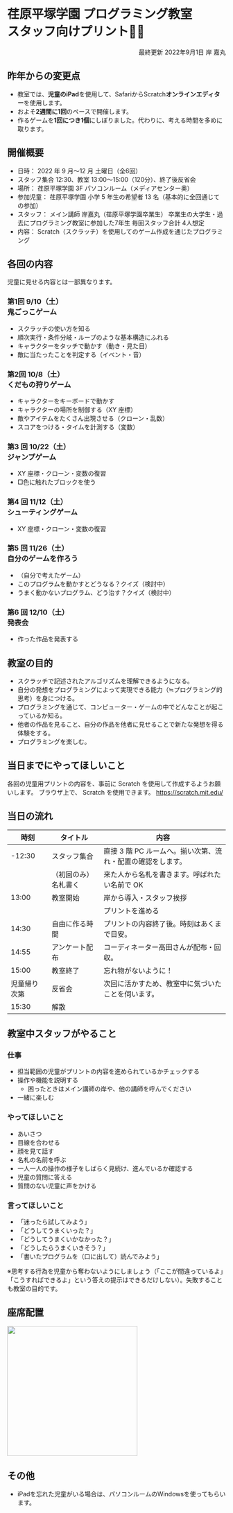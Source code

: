 # 荏原平塚学園 プログラミング教室<br>スタッフ向けプリント👨‍🏫
<div style="text-align: right;">
最終更新 2022年9月1日 岸 嘉丸
</div>

<div class="work">

## 昨年からの変更点

- 教室では、**児童のiPad**を使用して、SafariからScratch**オンラインエディター**を使用します。
- およそ**2週間に1回**のペースで開催します。
- 作るゲームを**1回につき1個**にしぼりました。代わりに、考える時間を多めに取ります。

</div>

## 開催概要

- 日時： 2022 年 9 月～12 月 土曜日（全6回）
- スタッフ集合 12:30、教室 13:00～15:00（120分）、終了後反省会
- 場所： 荏原平塚学園 3F パソコンルーム（メディアセンター奥）
- 参加児童： 荏原平塚学園 小学 5 年生の希望者 13 名（基本的に全回通じての参加）
- スタッフ：
メイン講師 岸嘉丸（荏原平塚学園卒業生）
卒業生の大学生・過去にプログラミング教室に参加した7年生
毎回スタッフ合計 4人想定
- 内容： Scratch（スクラッチ）を使用してのゲーム作成を通じたプログラミング

## 各回の内容

児童に見せる内容とは一部異なります。

<div class="columns-two">

### 第1回 9/10（土）<br>鬼ごっこゲーム

- スクラッチの使い方を知る
- 順次実行・条件分岐・ループのような基本構造にふれる
- キャラクターをタッチで動かす（動き・見た目）
- 敵に当たったことを判定する（イベント・音）

### 第2回 10/8（土）<br>くだもの狩りゲーム

- キャラクターをキーボードで動かす
- キャラクターの場所を制御する（XY 座標）
- 敵やアイテムをたくさん出現させる（クローン・乱数）
- スコアをつける・タイムを計測する（変数）

### 第3 回 10/22（土）<br>ジャンプゲーム

- XY 座標・クローン・変数の復習
- □色に触れたブロックを使う

### 第4 回 11/12（土）<br>シューティングゲーム

- XY 座標・クローン・変数の復習

### 第5 回 11/26（土）<br>自分のゲームを作ろう

- （自分で考えたゲーム）
- このプログラムを動かすとどうなる？クイズ（検討中）
- うまく動かないプログラム、どう治す？クイズ（検討中）

### 第6 回 12/10（土）<br>発表会

- 作った作品を発表する

</div>

## 教室の目的

- スクラッチで記述されたアルゴリズムを理解できるようになる。
- 自分の発想をプログラミングによって実現できる能力（≒プログラミング的思考）を身につける。
- プログラミングを通じて、コンピューター・ゲームの中でどんなことが起こっているか知る。
- 他者の作品を見ること、自分の作品を他者に見せることで新たな発想を得る体験をする。
- プログラミングを楽しむ。

## 当日までにやってほしいこと

各回の児童用プリントの内容を、事前に Scratch を使用して作成するようお願いします。
ブラウザ上で、 Scratch を使用できます。
https://scratch.mit.edu/

## 当日の流れ

| 時刻 | タイトル | 内容 |
|-|-|-|
| -12:30 | スタッフ集合 | 直接 3 階 PC ルームへ。揃い次第、流れ・配置の確認をします。 |
||（初回のみ）名札書く | 来た人から名札を書きます。呼ばれたい名前で OK|
|13:00| 教室開始 |岸から導入・スタッフ挨拶|
|||プリントを進める|
|14:30| 自由に作る時間|プリントの内容終了後。時刻はあくまで目安。|
|14:55|アンケート配布| コーディネーター高田さんが配布・回収。|
|15:00| 教室終了| 忘れ物がないように！|
|児童帰り次第 |反省会| 次回に活かすため、教室中に気づいたことを伺います。|
|15:30| 解散||

## 教室中スタッフがやること
### 仕事
- 担当範囲の児童がプリントの内容を進められているかチェックする
- 操作や機能を説明する
  - 困ったときはメイン講師の岸や、他の講師を呼んでください
- 一緒に楽しむ

### やってほしいこと
- あいさつ
- 目線を合わせる
- 顔を見て話す
- 名札の名前を呼ぶ
- 一人一人の操作の様子をしばらく見続け、進んでいるか確認する
- 児童の質問に答える
- 質問のない児童に声をかける

### 言ってほしいこと
- 「迷ったら試してみよう」
- 「どうしてうまくいった？」
- 「どうしてうまくいかなかった？」
- 「どうしたらうまくいきそう？」
- 「書いたプログラムを（口に出して）読んでみよう」

※思考する行為を児童から奪わないようにしましょう（「ここが間違っているよ」「こうすればできるよ」という答えの提示はできるだけしない）。失敗することも教室の目的です。

## 座席配置

<img
src="./images/2022-08-30-02-49-06.png" width="300"/>


## その他

- iPadを忘れた児童がいる場合は、パソコンルームのWindowsを使ってもらいます。
